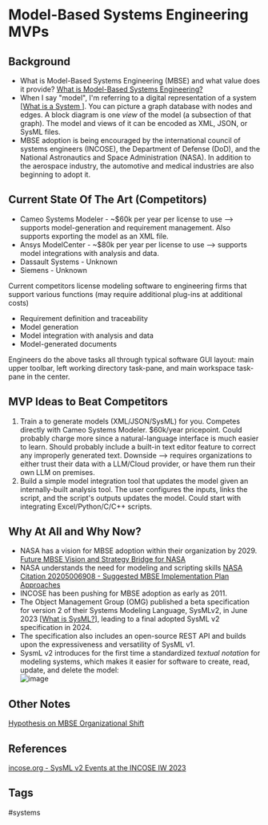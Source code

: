 # Model-Based Systems Engineering MVPs

## Background
* What is Model-Based Systems Engineering (MBSE) and what value does it provide? [What is Model-Based Systems Engineering? ](../202110052023)  
* When I say "model", I'm referring to a digital representation of a system [[What is a System ](../202110032156)]. You can picture a graph database with nodes and edges. A block diagram is one *view* of the model (a subsection of that graph). The model and views of it can be encoded as XML, JSON, or SysML files.  
* MBSE adoption is being encouraged by the international council of systems engineers (INCOSE), the Department of Defense (DoD), and the National Astronautics and Space Administration (NASA). In addition to the aerospace industry, the automotive and medical industries are also beginning to adopt it.  

## Current State Of The Art (Competitors)
* Cameo Systems Modeler - ~$60k per year per license to use --> supports model-generation and requirement management. Also supports exporting the model as an XML file.  
* Ansys ModelCenter - ~$80k per year per license to use --> supports model integrations with analysis and data.  
* Dassault Systems - Unknown
* Siemens - Unknown

Current competitors license modeling software to engineering firms that  support various functions (may require additional plug-ins at additional costs)  
* Requirement definition and traceability  
* Model generation  
* Model integration with analysis and data   
* Model-generated documents  

Engineers do the above tasks all through typical software GUI layout: main upper toolbar, left working directory task-pane, and main workspace task-pane in the center. 

## MVP Ideas to Beat Competitors
1. Train a to generate models (XML/JSON/SysML) for you. Competes directly with Cameo Systems Modeler. $60k/year pricepoint. Could probably charge more since a natural-language interface is much easier to learn. Should probably include a built-in text editor feature to correct any improperly generated text. Downside --> requires organizations to either trust their data with a LLM/Cloud provider, or have them run their own LLM on premises.  
2. Build a simple model integration tool that updates the model given an internally-built analysis tool. The user configures the inputs, links the script, and the script's outputs updates the model. Could start with integrating Excel/Python/C/C++ scripts.   

## Why At All and Why Now?
* NASA has a vision for MBSE adoption within their organization by 2029. [Future MBSE Vision and Strategy Bridge for NASA](https://ntrs.nasa.gov/api/citations/20210014025/downloads/TM-20210014025.pdf)  
* NASA understands the need for modeling and scripting skills [NASA Citation 20205006908 - Suggested MBSE Implementation Plan Approaches](https://ntrs.nasa.gov/api/citations/20205006908/downloads/REVISED%20FINAL%20-%20Suggested%20MBSE%20Implementation%20Plan%20Approaches%20Webcast.pdf)  
* INCOSE has been pushing for MBSE adoption as early as 2011. 
* The Object Management Group (OMG) published a beta specification for version 2 of their Systems Modeling Language, SysMLv2, in June 2023 [[What is SysML?](../202110032315)], leading to a final adopted SysML v2 specification in 2024.  
* The specification also includes an open-source REST API and builds upon the expressiveness and versatility of SysML v1.  
* SysmL v2 introduces for the first time a standardized *textual notation* for modeling systems, which makes it easier for software to create, read, update, and delete the model:   
![image](https://www.eliotkhachi.dev/resources/zettel-images/Sun_Dec_10_11:47:55_AM_PST_2023.png)

## Other Notes
[Hypothesis on MBSE Organizational Shift](../202312110356)

## References
[incose.org - SysML v2 Events at the INCOSE IW 2023](https://www.incose.org/communities/working-groups-initiatives/mbse-initiative)  

## Tags
#systems
